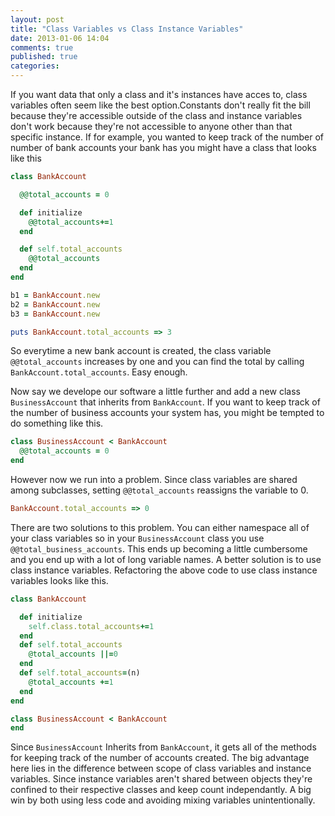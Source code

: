 ```yaml
---
layout: post
title: "Class Variables vs Class Instance Variables"
date: 2013-01-06 14:04
comments: true
published: true
categories: 
---
```





If you want data that only a class and it's instances have acces to, class variables often seem like the best option.Constants don't really fit the bill because they're accessible outside of the class and instance variables don't work because they're not accessible to anyone other than that specific instance. If for example, you wanted to keep track of the number of number of bank accounts your bank has you might have a class that looks like this
```ruby
class BankAccount

  @@total_accounts = 0

  def initialize
    @@total_accounts+=1
  end  

  def self.total_accounts
    @@total_accounts
  end
end

b1 = BankAccount.new
b2 = BankAccount.new
b3 = BankAccount.new

puts BankAccount.total_accounts => 3
```
So everytime a new bank account is created, the class variable ```@@total_accounts``` increases by one and you can find the total by calling ```BankAccount.total_accounts```. Easy enough. 

Now say we develope our software a little further and add a new class ```BusinessAccount``` that inherits from ```BankAccount```. If you want to keep track of the number of business accounts your system has, you might be tempted to do something like this.
```ruby
class BusinessAccount < BankAccount
  @@total_accounts = 0 
end
```
 However now we run into a problem. Since class variables are shared among subclasses, setting ```@@total_accounts``` reassigns the variable to 0. 
```ruby
BankAccount.total_accounts => 0
```
  There are two solutions to this problem. You can either namespace all of your class variables so in your ```BusinessAccount``` class you use ```@@total_business_accounts```. This ends up becoming a little cumbersome and you end up with a lot of long variable names. A better solution is to use class instance variables. Refactoring the above code to use class instance variables looks like this.

```ruby
class BankAccount

  def initialize
    self.class.total_accounts+=1
  end  
  def self.total_accounts
    @total_accounts ||=0
  end
  def self.total_accounts=(n)
    @total_accounts +=1
  end
end

class BusinessAccount < BankAccount
end
```

Since ```BusinessAccount``` Inherits from ```BankAccount```, it gets all of the methods for keeping track of the number of accounts created. The big advantage here lies in the difference between scope of class variables and instance variables. Since instance variables aren't shared between objects they're confined to their respective classes and keep count independantly. A big win by both using less code and avoiding mixing variables unintentionally. 